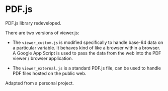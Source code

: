 # PDF.js
PDF.js library redeveloped.

There are two versions of viewer.js:

* The `viewer_custom.js` is modified specifically to handle base-64 data on a particular variable. It behaves kind of like a browser within a browser. A Google App Script is used to pass the data from the web into the PDF viewer / browser application.

* The `viewer_external.js` is a standard PDF.js file, can be used to handle PDF files hosted on the public web.

Adapted from a personal project.

